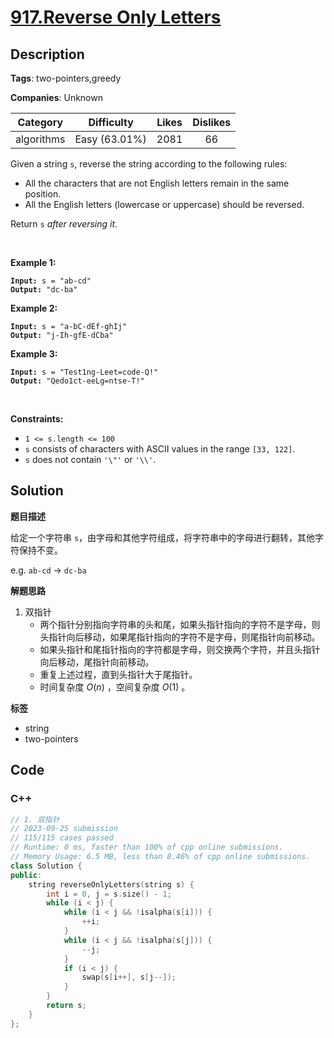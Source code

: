 # [917.Reverse Only Letters](https://leetcode.com/problems/reverse-only-letters/description/)

## Description

**Tags**: two-pointers,greedy

**Companies**: Unknown

|  Category  |  Difficulty   | Likes | Dislikes |
| :--------: | :-----------: | :---: | :------: |
| algorithms | Easy (63.01%) | 2081  |    66    |

<p>Given a string <code>s</code>, reverse the string according to the following rules:</p>
<ul>
  <li>All the characters that are not English letters remain in the same position.</li>
  <li>All the English letters (lowercase or uppercase) should be reversed.</li>
</ul>
<p>Return <code>s</code><em> after reversing it</em>.</p>
<p>&nbsp;</p>
<p><strong class="example">Example 1:</strong></p>
<pre><code><strong>Input:</strong> s = "ab-cd"
<strong>Output:</strong> "dc-ba"</code></pre><p><strong class="example">Example 2:</strong></p>
<pre><code><strong>Input:</strong> s = "a-bC-dEf-ghIj"
<strong>Output:</strong> "j-Ih-gfE-dCba"</code></pre><p><strong class="example">Example 3:</strong></p>
<pre><code><strong>Input:</strong> s = "Test1ng-Leet=code-Q!"
<strong>Output:</strong> "Qedo1ct-eeLg=ntse-T!"</code></pre>
<p>&nbsp;</p>
<p><strong>Constraints:</strong></p>
<ul>
  <li><code>1 &lt;= s.length &lt;= 100</code></li>
  <li><code>s</code> consists of characters with ASCII values in the range <code>[33, 122]</code>.</li>
  <li><code>s</code> does not contain <code>&#39;\&quot;&#39;</code> or <code>&#39;\\&#39;</code>.</li>
</ul>

## Solution

**题目描述**

给定一个字符串 `s`，由字母和其他字符组成，将字符串中的字母进行翻转，其他字符保持不变。

e.g. `ab-cd` -> `dc-ba`

**解题思路**

1. 双指针
   - 两个指针分别指向字符串的头和尾，如果头指针指向的字符不是字母，则头指针向后移动，如果尾指针指向的字符不是字母，则尾指针向前移动。
   - 如果头指针和尾指针指向的字符都是字母，则交换两个字符，并且头指针向后移动，尾指针向前移动。
   - 重复上述过程，直到头指针大于尾指针。
   - 时间复杂度 $O(n)$ ，空间复杂度 $O(1)$ 。

**标签**

- string
- two-pointers

<!-- code start -->
## Code

### C++

```cpp
// 1. 双指针
// 2023-09-25 submission
// 115/115 cases passed
// Runtime: 0 ms, faster than 100% of cpp online submissions.
// Memory Usage: 6.5 MB, less than 8.46% of cpp online submissions.
class Solution {
public:
    string reverseOnlyLetters(string s) {
        int i = 0, j = s.size() - 1;
        while (i < j) {
            while (i < j && !isalpha(s[i])) {
                ++i;
            }
            while (i < j && !isalpha(s[j])) {
                --j;
            }
            if (i < j) {
                swap(s[i++], s[j--]);
            }
        }
        return s;
    }
};
```

<!-- code end -->
